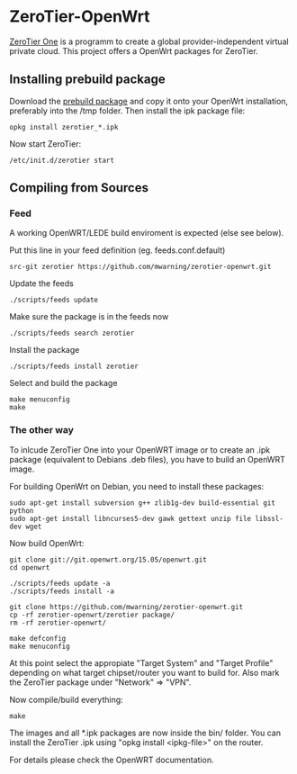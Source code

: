 # ZeroTier-OpenWrt

[ZeroTier One](https://www.zerotier.com) is a programm to create a global provider-independent virtual private cloud.
This project offers a OpenWrt packages for ZeroTier.

## Installing prebuild package

Download the [prebuild package](https://github.com/mwarning/zerotier-openwrt/releases) and copy it onto your OpenWrt installation, preferably into the /tmp folder.
Then install the ipk package file:
```
opkg install zerotier_*.ipk
```

Now start ZeroTier:
```
/etc/init.d/zerotier start
```

## Compiling from Sources

### Feed
A working OpenWRT/LEDE build enviroment is expected (else see below).

Put this line in your feed definition (eg. feeds.conf.default)
```
src-git zerotier https://github.com/mwarning/zerotier-openwrt.git
```

Update the feeds
```
./scripts/feeds update
```

Make sure the package is in the feeds now
```
./scripts/feeds search zerotier
```

Install the package
```
./scripts/feeds install zerotier
```

Select and build the package
```
make menuconfig
make
```

### The other way

To inlcude ZeroTier One into your OpenWRT image or to create
an .ipk package (equivalent to Debians .deb files),
you have to build an OpenWRT image.

For building OpenWrt on Debian, you need to install these packages:
```
sudo apt-get install subversion g++ zlib1g-dev build-essential git python
sudo apt-get install libncurses5-dev gawk gettext unzip file libssl-dev wget
```

Now build OpenWrt:
```
git clone git://git.openwrt.org/15.05/openwrt.git
cd openwrt

./scripts/feeds update -a
./scripts/feeds install -a

git clone https://github.com/mwarning/zerotier-openwrt.git
cp -rf zerotier-openwrt/zerotier package/
rm -rf zerotier-openwrt/

make defconfig
make menuconfig
```

At this point select the appropiate "Target System" and "Target Profile"
depending on what target chipset/router you want to build for.
Also mark the ZeroTier package under "Network" => "VPN".

Now compile/build everything:

```
make
```

The images and all *.ipk packages are now inside the bin/ folder.
You can install the ZeroTier .ipk using "opkg install &lt;ipkg-file&gt;" on the router.

For details please check the OpenWRT documentation.
